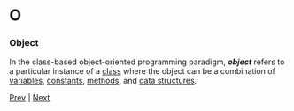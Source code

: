 # O

### Object
In the class-based object-oriented programming paradigm, _**object**_ refers to a particular instance of a [class](./c.md#class) where the object can be a combination of [variables](./v.md#variable), [constants](./c.md#constant), [methods](./m.md#method), and [data structures](./d.md#data-structure).

[Prev](./n.md) | [Next](./p.md)
